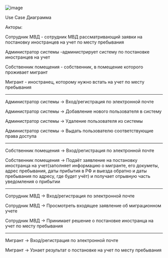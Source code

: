 ![image](https://github.com/user-attachments/assets/c1c8e8ca-3133-44f6-8a89-4fec7d25779b)

Use Case Диаграмма

Акторы:

Сотрудник МВД - сотрудник МВД рассматривающий заявки на постановку иностранцев на учет по месту пребывания

Администратор системы -администрирует систему по постановке иностранцев на учет

Собственник помещения - собственник, в помещение которого проживает мигрант

Мигрант - иностранец, которому нужно встать на учет по месту пребывания

-----------------------------------------------------------------------------------------------------------------
Администратор системы -> Вход/регистрация по электронной почте

Администратор системы -> Добавление нового пользователя в систему

Администратор системы -> Удаление пользователя из системы

Администратор системы -> Выдать пользователю соответствующие права доступа

-----------------------------------------------------------------------------------------------------------------
Собственник помещения -> Вход/регистрация по электронной почте

Собственник помещения -> Подаёт заявление на постановку иностранца на учет(заполняет информацию о мигранте, его докуметы, адрес пребывания, даты прибытия в РФ и выезда обратно и даты пребывания по адресу, где будет учёт) и получает отрывную часть уведомления о прибытии

-----------------------------------------------------------------------------------------------------------------
Сотрудник МВД -> Вход/регистрация по электронной почте

Сотрудник МВД -> Просмотреть входящее заявление об миграционном учете

Сотрудник МВД -> Принимает решение о постановке иностранца на учет по месту пребывания

-----------------------------------------------------------------------------------------------------------------
Мигрант -> Вход/регистрация по электронной почте

Мигрант -> Узнает результат о постановке на учет по месту пребывания
